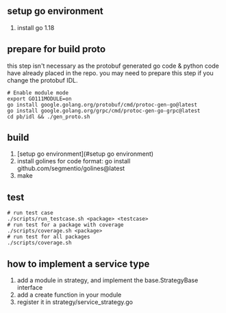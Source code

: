 ## setup go environment
1. install go 1.18

## prepare for build proto

this step isn't necessary as the protobuf generated go code & python code have already placed in the repo.
you may need to prepare this step if you change the protobuf IDL.

```  
# Enable module mode
export GO111MODULE=on
go install google.golang.org/protobuf/cmd/protoc-gen-go@latest
go install google.golang.org/grpc/cmd/protoc-gen-go-grpc@latest
cd pb/idl && ./gen_proto.sh
```

## build
1. [setup go environment](#setup go environment)
2. install golines for code format: go install github.com/segmentio/golines@latest
3. make

## test

```
# run test case
./scripts/run_testcase.sh <package> <testcase>
# run test for a package with coverage
./scripts/coverage.sh <package>
# run test for all packages
./scripts/coverage.sh
```

## how to implement a service type

1. add a module in strategy, and implement the base.StrategyBase interface
2. add a create function in your module
3. register it in strategy/service_strategy.go

